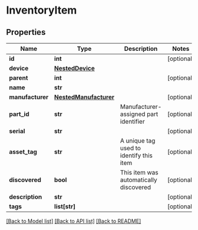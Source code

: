 # InventoryItem

## Properties
Name | Type | Description | Notes
------------ | ------------- | ------------- | -------------
**id** | **int** |  | [optional] 
**device** | [**NestedDevice**](NestedDevice.md) |  | 
**parent** | **int** |  | [optional] 
**name** | **str** |  | 
**manufacturer** | [**NestedManufacturer**](NestedManufacturer.md) |  | [optional] 
**part_id** | **str** | Manufacturer-assigned part identifier | [optional] 
**serial** | **str** |  | [optional] 
**asset_tag** | **str** | A unique tag used to identify this item | [optional] 
**discovered** | **bool** | This item was automatically discovered | [optional] 
**description** | **str** |  | [optional] 
**tags** | **list[str]** |  | [optional] 

[[Back to Model list]](../README.md#documentation-for-models) [[Back to API list]](../README.md#documentation-for-api-endpoints) [[Back to README]](../README.md)


